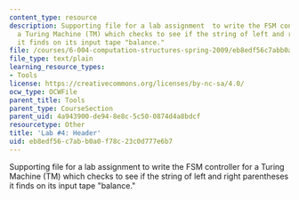 ```yaml
---
content_type: resource
description: Supporting file for a lab assignment  to write the FSM controller for
  a Turing Machine (TM) which checks to see if the string of left and right parentheses
  it finds on its input tape "balance."
file: /courses/6-004-computation-structures-spring-2009/eb8edf56c7abb0a0f78c23c0d777e6b7_lab4header.txt
file_type: text/plain
learning_resource_types:
- Tools
license: https://creativecommons.org/licenses/by-nc-sa/4.0/
ocw_type: OCWFile
parent_title: Tools
parent_type: CourseSection
parent_uid: 4a943900-de94-8e8c-5c50-0874d4a8bdcf
resourcetype: Other
title: 'Lab #4: Header'
uid: eb8edf56-c7ab-b0a0-f78c-23c0d777e6b7
---
```

Supporting file for a lab assignment  to write the FSM controller for a Turing Machine (TM) which checks to see if the string of left and right parentheses it finds on its input tape "balance."
